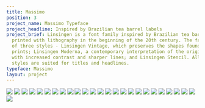 ```yaml
---
title: Massimo
position: 3
project_name: Massimo Typeface
project_headline: Inspired by Brazilian tea barrel labels
project_brief: Linsingen is a font family inspired by Brazilian tea barrel labels
  printed with lithography in the beginning of the 20th century. The family consists
  of three styles - Linsingen Vintage, which preserves the shapes found in the original
  prints; Linsingen Moderna, a contemporary interpretation of the original shapes,
  with increased contrast and sharper lines; and Linsingen Stencil. All of the three
  styles are suited for titles and headlines.
typeface: Massimo
layout: project
---
```


![](/images/massimo/Massimo%20-%20Typeface%2017-07-18-.png)
![](/images/massimo/Massimo%20-%20Typeface%2017-07-18-2.png)
![](/images/massimo/Massimo%20-%20Typeface%2017-07-18-3.png)
![](/images/massimo/Massimo%20-%20Typeface%2017-07-18-4.png)
![](/images/massimo/Massimo%20-%20Typeface%2017-07-18-5.png)
![](/images/massimo/Massimo%20-%20Typeface%2017-07-18-6.png)
![](/images/massimo/Massimo%20-%20Typeface%2017-07-18-7.png)
![](/images/massimo/Massimo%20-%20Typeface%2017-07-18-8.png)
![](/images/massimo/Massimo%20-%20Typeface%2017-07-18-9.png)
![](/images/massimo/Massimo%20-%20Typeface%2017-07-18-10.png)
![](/images/massimo/Massimo%20-%20Typeface%2017-07-18-11.png)
![](/images/massimo/Massimo%20-%20Typeface%2017-07-18-12.png)
![](/images/massimo/Massimo%20-%20Typeface%2017-07-18-13.png)
![](/images/massimo/Massimo%20-%20Typeface%2017-07-18-14.png)
![](/images/massimo/Massimo%20-%20Typeface%2017-07-18-15.png)
![](/images/massimo/Massimo%20-%20Typeface%2017-07-18-16.png)
![](/images/massimo/Massimo%20-%20Typeface%2017-07-18-17.png)
![](/images/massimo/Massimo%20-%20Typeface%2017-07-18-18.png)
![](/images/massimo/Massimo%20-%20Typeface%2017-07-18-19.png)
![](/images/massimo/Massimo%20-%20Typeface%2017-07-18-20.png)
![](/images/massimo/Massimo%20-%20Typeface%2017-07-18-21.png)
![](/images/massimo/Massimo%20-%20Typeface%2017-07-18-22.png)
![](/images/massimo/Massimo%20-%20Typeface%2017-07-18-23.png)
![](/images/massimo/Massimo%20-%20Typeface%2017-07-18-24.png)
![](/images/massimo/Massimo%20-%20Typeface%2017-07-18-25.png)
![](/images/massimo/Massimo%20-%20Typeface%2017-07-18-26.png)
